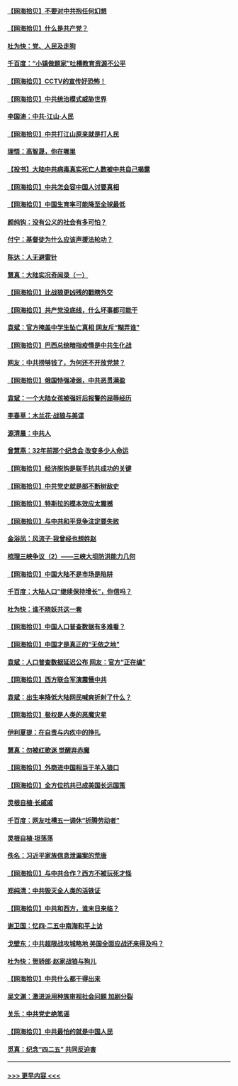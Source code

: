 #### [【网海拾贝】不要对中共抱任何幻想](../pages/nsc993/n12965222.md?t=05220702) 
#### [【网海拾贝】什么是共产党？](../pages/nsc993/n12962781.md?t=05220702) 
#### [吐为快：党、人民及走狗](../pages/nsc993/n12962747.md?t=05220702) 
#### [千百度：“小镇做题家”吐槽教育资源不公平](../pages/nsc993/n12962705.md?t=05220702) 
#### [【网海拾贝】CCTV的宣传好恐怖！](../pages/nsc993/n12959984.md?t=05220702) 
#### [【网海拾贝】中共统治模式威胁世界](../pages/nsc993/n12957622.md?t=05220702) 
#### [李国涛：中共‧江山‧人民](../pages/nsc993/n12957502.md?t=05220702) 
#### [【网海拾贝】中共打江山原来就是打人民](../pages/nsc993/n12954345.md?t=05220702) 
#### [理悟：高智晟，你在哪里](../pages/nsc993/n12953115.md?t=05220702) 
#### [【投书】大陆中共病毒真实死亡人数被中共自己揭露](../pages/nsc993/n12953050.md?t=05220702) 
#### [【网海拾贝】中共怎会容中国人讨要真相](../pages/nsc993/n12952161.md?t=05220702) 
#### [【网海拾贝】中国生育率可能降至全球最低](../pages/nsc993/n12948793.md?t=05220702) 
#### [颜纯钩：没有公义的社会有多可怕？](../pages/nsc993/n12947626.md?t=05220702) 
#### [付宁：基督徒为什么应该声援法轮功？](../pages/nsc993/n12947233.md?t=05220702) 
#### [陈达：人无避雷针](../pages/nsc993/n12947098.md?t=05220702) 
#### [慧真：大陆实况奇闻录（一）](../pages/nsc993/n12945811.md?t=05220702) 
#### [【网海拾贝】比战狼更凶残的戳瞎外交](../pages/nsc993/n12945717.md?t=05220702) 
#### [【网海拾贝】共产党没底线，什么坏事都可能干](../pages/nsc993/n12942090.md?t=05220702) 
#### [袁斌：官方掩盖中学生坠亡真相 网友斥“糊弄谁”](../pages/nsc993/n12942029.md?t=05220702) 
#### [【网海拾贝】巴西总统暗指疫情是中共生化战](../pages/nsc993/n12938999.md?t=05220702) 
#### [网友：中共捞够钱了，为何还不开放党禁？](../pages/nsc993/n12938952.md?t=05220702) 
#### [【网海拾贝】俄国恃强凌弱，中共恶贯满盈](../pages/nsc993/n12936626.md?t=05220702) 
#### [袁斌：一个大陆女孩被强奸后报警的屈辱经历](../pages/nsc993/n12936547.md?t=05220702) 
#### [李春草：木兰花·战狼与美谍](../pages/nsc993/n12935995.md?t=05220702) 
#### [源清晨：中共人](../pages/nsc993/n12935589.md?t=05220702) 
#### [曾慧燕：32年前那个纪念会 改变多少人命运](../pages/nsc993/n12934233.md?t=05220702) 
#### [【网海拾贝】经济脱钩是联手抗共成功的关键](../pages/nsc993/n12934176.md?t=05220702) 
#### [【网海拾贝】中共党史就是部不断树敌史](../pages/nsc993/n12932844.md?t=05220702) 
#### [【网海拾贝】特斯拉的模本效应太震撼](../pages/nsc993/n12925626.md?t=05220702) 
#### [【网海拾贝】与中共和平竞争注定要失败](../pages/nsc993/n12923326.md?t=05220702) 
#### [金浴凤：风流子‧我曾经也想姓赵](../pages/nsc993/n12920911.md?t=05220702) 
#### [梳理三峡争议（2）——三峡大坝防洪能力几何](../pages/nsc993/n12920173.md?t=05220702) 
#### [【网海拾贝】中国大陆不是市场是陷阱](../pages/nsc993/n12920143.md?t=05220702) 
#### [千百度：大陆人口“继续保持增长”，你信吗？](../pages/nsc993/n12918946.md?t=05220702) 
#### [吐为快：谁不晓妖共这一套](../pages/nsc993/n12918941.md?t=05220702) 
#### [【网海拾贝】中国人口普查数据有多难看？](../pages/nsc993/n12917822.md?t=05220702) 
#### [【网海拾贝】中国才是真正的“无依之地”](../pages/nsc993/n12915845.md?t=05220702) 
#### [袁斌：人口普查数据延迟公布 网友：官方“正在编”](../pages/nsc993/n12915748.md?t=05220702) 
#### [【网海拾贝】西方联合军演震慑中共](../pages/nsc993/n12913466.md?t=05220702) 
#### [袁斌：出生率降低大陆网民喊爽折射了什么？](../pages/nsc993/n12913365.md?t=05220702) 
#### [【网海拾贝】极权是人类的恶魔灾星](../pages/nsc993/n12910697.md?t=05220702) 
#### [伊利夏提：在自责与内疚中的挣扎](../pages/nsc993/n12910493.md?t=05220702) 
#### [慧真：勿被红歌迷 觉醒弃赤魔](../pages/nsc993/n12910485.md?t=05220702) 
#### [【网海拾贝】外商进中国相当于羊入狼口](../pages/nsc993/n12908274.md?t=05220702) 
#### [【网海拾贝】全方位抗共已成美国长远国策](../pages/nsc993/n12906878.md?t=05220702) 
#### [灵根自植‧长戚戚](../pages/nsc993/n12905585.md?t=05220702) 
#### [千百度：网友吐槽五一调休“折腾劳动者”](../pages/nsc993/n12905934.md?t=05220702) 
#### [灵根自植‧坦荡荡](../pages/nsc993/n12905562.md?t=05220702) 
#### [佚名：习近平家族信息泄漏案的荒唐](../pages/nsc993/n12904705.md?t=05220702) 
#### [【网海拾贝】与中共合作？西方不被玩死才怪](../pages/nsc993/n12903873.md?t=05220702) 
#### [郑纯清：中共毁灭全人类的活铁证](../pages/nsc993/n12903785.md?t=05220702) 
#### [【网海拾贝】中共和西方，谁末日来临？](../pages/nsc993/n12903482.md?t=05220702) 
#### [谢卫国：忆四‧二五中南海和平上访](../pages/nsc993/n12902192.md?t=05220702) 
#### [戈壁东：中共超限战攻城略地 美国全面应战还来得及吗？](../pages/nsc993/n12902297.md?t=05220702) 
#### [吐为快：贺骄郎‧赵家战狼与狗儿](../pages/nsc993/n12902280.md?t=05220702) 
#### [【网海拾贝】中共什么都干得出来](../pages/nsc993/n12897500.md?t=05220702) 
#### [吴文渊：激进派用种族审视社会问题 加剧分裂](../pages/nsc993/n12893881.md?t=05220702) 
#### [关乐：中共党史绝笔谣](../pages/nsc993/n12897270.md?t=05220702) 
#### [【网海拾贝】中共最怕的就是中国人民](../pages/nsc993/n12894705.md?t=05220702) 
#### [觅真：纪念“四二五” 共同反迫害](../pages/nsc993/n12894553.md?t=05220702) 

----
#### [ >>> 更早内容 <<< ](../indexes/nsc993-earlier.md)
